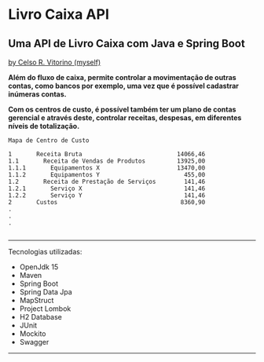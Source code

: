# Livro Caixa API

## Uma API de Livro Caixa com Java e Spring Boot 

[by Celso R. Vitorino (myself)](https://github.com/celsorv/cash-book)


**Além do fluxo de caixa, permite controlar a movimentação de outras contas, como bancos por exemplo, uma vez que é possível cadastrar inúmeras contas.**

**Com os centros de custo, é possível também ter um plano de contas gerencial e através deste, controlar receitas, despesas, em diferentes níveis de totalização.**


```
Mapa de Centro de Custo

1       Receita Bruta                           14066,46
1.1       Receita de Vendas de Produtos         13925,00
1.1.1       Equipamentos X                      13470,00
1.1.2       Equipamentos Y                        455,00
1.2       Receita de Prestação de Serviços        141,46
1.2.1       Serviço X                             141,46
1.2.2       Serviço Y                             141,46
2       Custos                                   8360,90
.
.
.
    
```
***

Tecnologias utilizadas:
- OpenJdk 15
- Maven
- Spring Boot
- Spring Data Jpa
- MapStruct
- Project Lombok
- H2 Database
- JUnit
- Mockito
- Swagger
***



